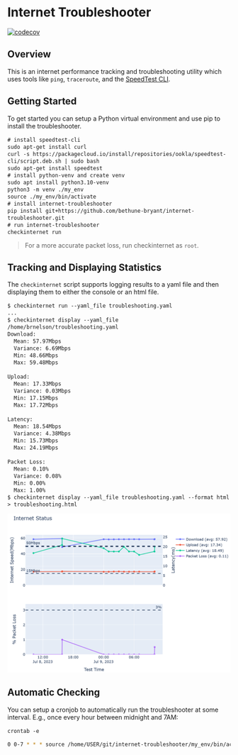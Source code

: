 # Internet Troubleshooter

[![codecov](https://codecov.io/github/bethune-bryant/internet-troubleshooter/branch/main/graph/badge.svg?token=JN4VXWSJNI)](https://codecov.io/github/bethune-bryant/internet-troubleshooter)

## Overview

This is an internet performance tracking and troubleshooting utility which uses tools like `ping`, `traceroute`, and the [SpeedTest CLI](https://www.speedtest.net/apps/cli#ubuntu).

## Getting Started

To get started you can setup a Python virtual environment and use pip to install the troubleshooter.

```shell
# install speedtest-cli
sudo apt-get install curl
curl -s https://packagecloud.io/install/repositories/ookla/speedtest-cli/script.deb.sh | sudo bash
sudo apt-get install speedtest
# install python-venv and create venv
sudo apt install python3.10-venv
python3 -m venv ./my_env
source ./my_env/bin/activate
# install internet-troubleshooter
pip install git+https://github.com/bethune-bryant/internet-troubleshooter.git
# run internet-troubleshooter
checkinternet run
```

> For a more accurate packet loss, run checkinternet as `root`.

## Tracking and Displaying Statistics

The `checkinternet` script supports logging results to a yaml file and then displaying them to either the console or an html file.

```shell
$ checkinternet run --yaml_file troubleshooting.yaml
...
$ checkinternet display --yaml_file /home/brnelson/troubleshooting.yaml
Download:
  Mean: 57.97Mbps
  Variance: 6.69Mbps
  Min: 48.66Mbps
  Max: 59.48Mbps

Upload:
  Mean: 17.33Mbps
  Variance: 0.03Mbps
  Min: 17.15Mbps
  Max: 17.72Mbps

Latency:
  Mean: 18.54Mbps
  Variance: 4.38Mbps
  Min: 15.73Mbps
  Max: 24.19Mbps

Packet Loss:
  Mean: 0.10%
  Variance: 0.08%
  Min: 0.00%
  Max: 1.00%
$ checkinternet display --yaml_file troubleshooting.yaml --format html > troubleshooting.html
```

![HTML Plot](docs/DiplayHTML.PNG)

## Automatic Checking

You can setup a cronjob to automatically run the troubleshooter at some interval. E.g., once every hour between midnight and 7AM:

```shell
crontab -e
```

```bash
0 0-7 * * * source /home/USER/git/internet-troubleshooter/my_env/bin/activate && checkinternet --debug run --yaml_file /home/USER/troubleshooting.yaml >> /home/USER/troubleshooting.log 2>&1
```
